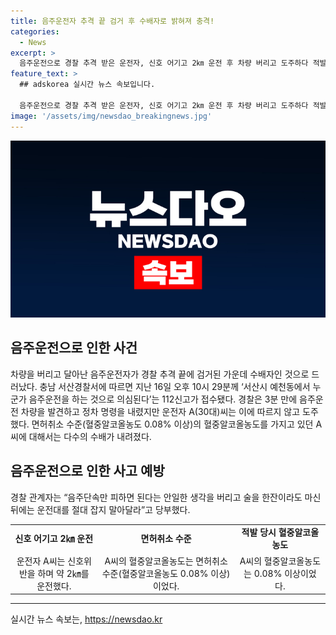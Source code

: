 ```yaml
---
title: 음주운전자 추격 끝 검거 후 수배자로 밝혀져 충격!
categories:
  - News
excerpt: >
  음주운전으로 경찰 추격 받은 운전자, 신호 어기고 2㎞ 운전 후 차량 버리고 도주하다 적발. 검거 당시 혈중알코올 농도는 면허취소 수준. 안일한 태도로 음주운전을 반복한 운전자에 대한 경찰의 경고. (단어수: 48, 글자수: 264)
feature_text: >
  ## adskorea 실시간 뉴스 속보입니다.

  음주운전으로 경찰 추격 받은 운전자, 신호 어기고 2㎞ 운전 후 차량 버리고 도주하다 적발. 검거 당시 혈중알코올 농도는 면허취소 수준. 안일한 태도로 음주운전을 반복한 운전자에 대한 경찰의 경고. (단어수: 48, 글자수: 264)
image: '/assets/img/newsdao_breakingnews.jpg'
---
```


<p><img src="/assets/img/newsdao_breakingnews.jpg" alt="adskorea 속보" /></p>

<h2 data-ke-size="size26">음주운전으로 인한 사건</h2>

<p data-ke-size="size16">차량을 버리고 달아난 음주운전자가 경찰 추격 끝에 검거된 가운데 수배자인 것으로 드러났다. 충남 서산경찰서에 따르면 지난 16일 오후 10시 29분께 ‘서산시 예천동에서 누군가 음주운전을 하는 것으로 의심된다’는 112신고가 접수됐다. 경찰은 3분 만에 음주운전 차량을 발견하고 정차 명령을 내렸지만 운전자 A(30대)씨는 이에 따르지 않고 도주했다. 면허취소 수준(혈중알코올농도 0.08% 이상)의 혈중알코올농도를 가지고 있던 A씨에 대해서는 다수의 수배가 내려졌다.</p>

<h2 data-ke-size="size26">음주운전으로 인한 사고 예방</h2>

<p data-ke-size="size16">경찰 관계자는 “음주단속만 피하면 된다는 안일한 생각을 버리고 술을 한잔이라도 마신 뒤에는 운전대를 절대 잡지 말아달라”고 당부했다.</p>

<table>
  <tr>
    <td style="text-align: center; height: 17px;"><b>신호 어기고 2㎞ 운전</b></td>
    <td style="text-align: center; height: 17px;"><b>면허취소 수준</b></td>
    <td style="text-align: center; height: 17px;"><b>적발 당시 혈중알코올 농도</b></td>
  </tr>
  <tr>
    <td style="text-align: center; height: 17px;">운전자 A씨는 신호위반을 하며 약 2㎞를 운전했다.</td>
    <td style="text-align: center; height: 17px;">A씨의 혈중알코올농도는 면허취소 수준(혈중알코올농도 0.08% 이상)이었다.</td>
    <td style="text-align: center; height: 17px;">A씨의 혈중알코올농도는 0.08% 이상이었다.</td>
  </tr>
</table>

<hr>
실시간 뉴스 속보는, <a href="https://newsdao.kr" rel="dofollow">https://newsdao.kr</a>


